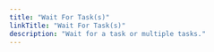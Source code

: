 ```yaml
---
title: "Wait For Task(s)"
linkTitle: "Wait For Task(s)"
description: "Wait for a task or multiple tasks."
---
```

